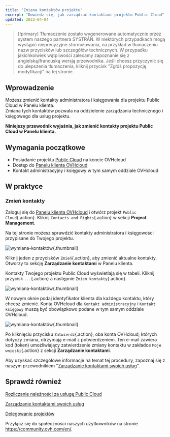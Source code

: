 ```yaml
---
title: "Zmiana kontaktów projektu"
excerpt: "Dowiedz się, jak zarządzać kontaktami projektu Public Cloud"
updated: 2022-04-04
---
```


> [!primary]
> Tłumaczenie zostało wygenerowane automatycznie przez system naszego partnera SYSTRAN. W niektórych przypadkach mogą wystąpić nieprecyzyjne sformułowania, na przykład w tłumaczeniu nazw przycisków lub szczegółów technicznych. W przypadku jakichkolwiek wątpliwości zalecamy zapoznanie się z angielską/francuską wersją przewodnika. Jeśli chcesz przyczynić się do ulepszenia tłumaczenia, kliknij przycisk "Zgłóś propozycję modyfikacji" na tej stronie.
> 

## Wprowadzenie

Możesz zmienić kontakty administratora i księgowania dla projektu Public Cloud w Panelu klienta.<br>
Zmiana tych kontaktów pozwala na oddzielenie zarządzania technicznego i księgowego dla usług projektu.

**Niniejszy przewodnik wyjaśnia, jak zmienić kontakty projektu Public Cloud w Panelu klienta.**

## Wymagania początkowe

- Posiadanie projektu [Public Cloud](https://www.ovhcloud.com/pl/public-cloud/) na koncie OVHcloud
- Dostęp do [Panelu klienta OVHcloud](/links/manager)
- Kontakt administracyjny i księgowy w tym samym oddziale OVHcloud

## W praktyce

### Zmień kontakty

Zaloguj się do [Panelu klienta OVHcloud](/links/manager) i otwórz projekt `Public Cloud`{.action}. Kliknij `Contacts and Rights`{.action} w sekcji **Project Management**.

Na tej stronie możesz sprawdzić kontakty administratora i księgowości przypisane do Twojego projektu.

![wymiana-kontaktów](images/contact1.png){.thumbnail}

Kliknij jeden z przycisków `Zmień`{.action}, aby zmienić aktualne kontakty. Otworzy to sekcję **Zarządzanie kontaktami** w Panelu klienta.

Kontakty Twojego projektu Public Cloud wyświetlają się w tabeli. Kliknij przycisk `...`{.action} a następnie `Zmień kontakty`{.action}.

![wymiana-kontaktów](images/contactchange.png){.thumbnail}

W nowym oknie podaj identyfikator klienta dla każdego kontaktu, który chcesz zmienić. Konta OVHcloud dla `Kontakt administracyjny` i `Kontakt księgowy` muszą być obowiązkowo podane w tym samym oddziale OVHcloud.

![wymiana-kontaktów](images/contactchange1.png){.thumbnail}

Po kliknięciu przycisku `Zatwierdź`{.action}, oba konta OVHcloud, których dotyczy zmiana, otrzymają e-mail z potwierdzeniem. Ten e-mail zawiera kod (token) umożliwiający zatwierdzenie zmiany kontaktu w zakładce `Moje wnioski`{.action} z sekcji **Zarządzanie kontaktami**.

Aby uzyskać szczegółowe informacje na temat tej procedury, zapoznaj się z naszym przewodnikiem "[Zarządzanie kontaktami swoich usług](/pages/account_and_service_management/account_information/managing_contacts)".

## Sprawdź również

[Rozliczanie należności za usługę Public Cloud](/pages/public_cloud/compute/analyze_billing)

[Zarządzanie kontaktami swoich usług](/pages/account_and_service_management/account_information/managing_contacts)

[Delegowanie projektów](/pages/public_cloud/compute/delegate_projects)

Przyłącz się do społeczności naszych użytkowników na stronie <https://community.ovh.com/en/>.